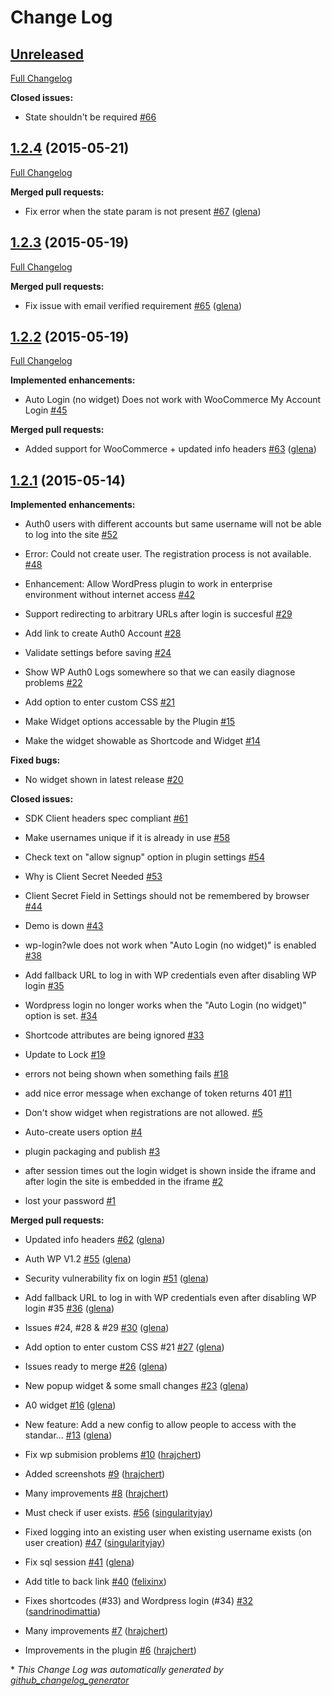 # Change Log

## [Unreleased](https://github.com/auth0/wp-auth0/tree/HEAD)

[Full Changelog](https://github.com/auth0/wp-auth0/compare/1.2.4...HEAD)

**Closed issues:**

- State shouldn't be required [\#66](https://github.com/auth0/wp-auth0/issues/66)

## [1.2.4](https://github.com/auth0/wp-auth0/tree/1.2.4) (2015-05-21)

[Full Changelog](https://github.com/auth0/wp-auth0/compare/1.2.3...1.2.4)

**Merged pull requests:**

- Fix error when the state param is not present [\#67](https://github.com/auth0/wp-auth0/pull/67) ([glena](https://github.com/glena))

## [1.2.3](https://github.com/auth0/wp-auth0/tree/1.2.3) (2015-05-19)

[Full Changelog](https://github.com/auth0/wp-auth0/compare/1.2.2...1.2.3)

**Merged pull requests:**

- Fix issue with email verified requirement [\#65](https://github.com/auth0/wp-auth0/pull/65) ([glena](https://github.com/glena))

## [1.2.2](https://github.com/auth0/wp-auth0/tree/1.2.2) (2015-05-19)

[Full Changelog](https://github.com/auth0/wp-auth0/compare/1.2.1...1.2.2)

**Implemented enhancements:**

- Auto Login \(no widget\) Does not work with WooCommerce My Account Login [\#45](https://github.com/auth0/wp-auth0/issues/45)

**Merged pull requests:**

- Added support for WooCommerce + updated info headers [\#63](https://github.com/auth0/wp-auth0/pull/63) ([glena](https://github.com/glena))

## [1.2.1](https://github.com/auth0/wp-auth0/tree/1.2.1) (2015-05-14)

**Implemented enhancements:**

- Auth0 users with different accounts but same username will not be able to log into the site [\#52](https://github.com/auth0/wp-auth0/issues/52)

- Error: Could not create user. The registration process is not available. [\#48](https://github.com/auth0/wp-auth0/issues/48)

- Enhancement: Allow WordPress plugin to work in enterprise environment without internet access [\#42](https://github.com/auth0/wp-auth0/issues/42)

- Support redirecting to arbitrary URLs after login is succesful [\#29](https://github.com/auth0/wp-auth0/issues/29)

- Add link to create Auth0 Account [\#28](https://github.com/auth0/wp-auth0/issues/28)

- Validate settings before saving [\#24](https://github.com/auth0/wp-auth0/issues/24)

- Show WP Auth0 Logs somewhere so that we can easily diagnose problems [\#22](https://github.com/auth0/wp-auth0/issues/22)

- Add option to enter custom CSS [\#21](https://github.com/auth0/wp-auth0/issues/21)

- Make Widget options accessable by the Plugin [\#15](https://github.com/auth0/wp-auth0/issues/15)

- Make the widget showable as Shortcode and Widget [\#14](https://github.com/auth0/wp-auth0/issues/14)

**Fixed bugs:**

- No widget shown in latest release [\#20](https://github.com/auth0/wp-auth0/issues/20)

**Closed issues:**

- SDK Client headers spec compliant [\#61](https://github.com/auth0/wp-auth0/issues/61)

- Make usernames unique if it is already in use [\#58](https://github.com/auth0/wp-auth0/issues/58)

- Check text on "allow signup" option in plugin settings [\#54](https://github.com/auth0/wp-auth0/issues/54)

- Why is Client Secret Needed [\#53](https://github.com/auth0/wp-auth0/issues/53)

- Client Secret Field in Settings should not be remembered by browser [\#44](https://github.com/auth0/wp-auth0/issues/44)

- Demo is down [\#43](https://github.com/auth0/wp-auth0/issues/43)

- wp-login?wle does not work when "Auto Login \(no widget\)" is enabled [\#38](https://github.com/auth0/wp-auth0/issues/38)

- Add fallback URL to log in with WP credentials even after disabling WP login [\#35](https://github.com/auth0/wp-auth0/issues/35)

- Wordpress login no longer works when the "Auto Login \(no widget\)" option is set. [\#34](https://github.com/auth0/wp-auth0/issues/34)

- Shortcode attributes are being ignored [\#33](https://github.com/auth0/wp-auth0/issues/33)

- Update to Lock [\#19](https://github.com/auth0/wp-auth0/issues/19)

- errors not being shown when something fails [\#18](https://github.com/auth0/wp-auth0/issues/18)

- add nice error message when exchange of token returns 401 [\#11](https://github.com/auth0/wp-auth0/issues/11)

- Don't show widget when registrations are not allowed. [\#5](https://github.com/auth0/wp-auth0/issues/5)

- Auto-create users option [\#4](https://github.com/auth0/wp-auth0/issues/4)

- plugin packaging and publish [\#3](https://github.com/auth0/wp-auth0/issues/3)

- after session times out the login widget is shown inside the iframe and after login the site is embedded in the iframe [\#2](https://github.com/auth0/wp-auth0/issues/2)

- lost your password [\#1](https://github.com/auth0/wp-auth0/issues/1)

**Merged pull requests:**

- Updated info headers [\#62](https://github.com/auth0/wp-auth0/pull/62) ([glena](https://github.com/glena))

- Auth WP V1.2 [\#55](https://github.com/auth0/wp-auth0/pull/55) ([glena](https://github.com/glena))

- Security vulnerability fix on login [\#51](https://github.com/auth0/wp-auth0/pull/51) ([glena](https://github.com/glena))

- Add fallback URL to log in with WP credentials even after disabling WP login \#35 [\#36](https://github.com/auth0/wp-auth0/pull/36) ([glena](https://github.com/glena))

- Issues \#24, \#28 & \#29 [\#30](https://github.com/auth0/wp-auth0/pull/30) ([glena](https://github.com/glena))

-  Add option to enter custom CSS \#21 [\#27](https://github.com/auth0/wp-auth0/pull/27) ([glena](https://github.com/glena))

- Issues ready to merge [\#26](https://github.com/auth0/wp-auth0/pull/26) ([glena](https://github.com/glena))

- New popup widget & some small changes [\#23](https://github.com/auth0/wp-auth0/pull/23) ([glena](https://github.com/glena))

- A0 widget [\#16](https://github.com/auth0/wp-auth0/pull/16) ([glena](https://github.com/glena))

- New feature: Add a new config to allow people to access with the standar... [\#13](https://github.com/auth0/wp-auth0/pull/13) ([glena](https://github.com/glena))

- Fix wp submision problems [\#10](https://github.com/auth0/wp-auth0/pull/10) ([hrajchert](https://github.com/hrajchert))

- Added screenshots [\#9](https://github.com/auth0/wp-auth0/pull/9) ([hrajchert](https://github.com/hrajchert))

- Many improvements [\#8](https://github.com/auth0/wp-auth0/pull/8) ([hrajchert](https://github.com/hrajchert))

- Must check if user exists. [\#56](https://github.com/auth0/wp-auth0/pull/56) ([singularityjay](https://github.com/singularityjay))

- Fixed logging into an existing user when existing username exists \(on user creation\) [\#47](https://github.com/auth0/wp-auth0/pull/47) ([singularityjay](https://github.com/singularityjay))

- Fix sql session [\#41](https://github.com/auth0/wp-auth0/pull/41) ([glena](https://github.com/glena))

- Add title to back link [\#40](https://github.com/auth0/wp-auth0/pull/40) ([felixinx](https://github.com/felixinx))

- Fixes shortcodes \(\#33\) and Wordpress login \(\#34\) [\#32](https://github.com/auth0/wp-auth0/pull/32) ([sandrinodimattia](https://github.com/sandrinodimattia))

- Many improvements [\#7](https://github.com/auth0/wp-auth0/pull/7) ([hrajchert](https://github.com/hrajchert))

- Improvements in the plugin [\#6](https://github.com/auth0/wp-auth0/pull/6) ([hrajchert](https://github.com/hrajchert))



\* *This Change Log was automatically generated by [github_changelog_generator](https://github.com/skywinder/Github-Changelog-Generator)*